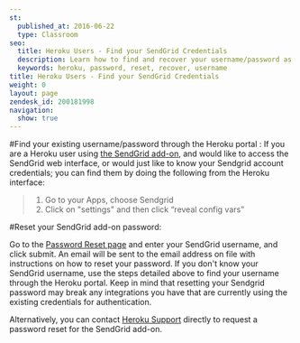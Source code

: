 ```yaml
---
st:
  published_at: 2016-06-22
  type: Classroom
seo:
  title: Heroku Users - Find your SendGrid Credentials
  description: Learn how to find and recover your username/password as a Sendgrid add-on user...
  keywords: heroku, password, reset, recover, username
title: Heroku Users - Find your SendGrid Credentials
weight: 0
layout: page
zendesk_id: 200181998
navigation:
  show: true
---
```


#Find your existing username/password through the Heroku portal :
If you are a Heroku user using [the SendGrid add-on](https://addons.heroku.com/sendgrid), and would like to access the SendGrid web interface, or would just like to know your Sendgrid account credentials; you can find them by doing the following from the Heroku interface:

>1. Go to your Apps, choose Sendgrid
>2. Click on "settings" and then click “reveal config vars”


#Reset your SendGrid add-on password:

Go to the [Password Reset page](https://sendgrid.com/user/forgotPassword) and enter your SendGrid username, and click submit. An email will be sent to the email address on file with instructions on how to reset your password. If you don't know your SendGrid username, use the steps detailed above to find your username through the Heroku portal. Keep in mind that resetting your Sendgrid password may break any integrations you have that are currently using the existing credentials for authentication.

Alternatively, you can contact [Heroku Support](https://www.heroku.com/support) directly to request a password reset for the SendGrid add-on.  
